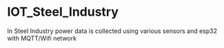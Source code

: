 # IOT_Steel_Industry
In Steel Industry power data is collected using various sensors and esp32 with MQTT/Wifi network 
